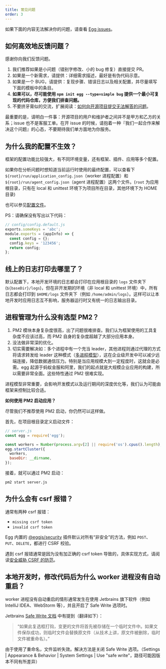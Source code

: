 ```yaml
---
title: 常见问题
order: 3
---
```


如果下面的内容无法解决你的问题，请查看 [Egg issues](https://github.com/eggjs/egg/issues)。

## 如何高效地反馈问题？

感谢你向我们反馈问题。

1. 我们推荐如果是小问题（错别字修改、小的 bug 修复）直接提交 PR。
2. 如果是一个新需求，请提供：详细需求描述，最好是有伪代码示意。
3. 如果是一个 BUG，请提供：复现步骤、错误日志以及相关配置，并尽量填写下面的模板中的条目。
4. **如果可以，尽可能使用 `npm init egg --type=simple bug` 提供一个最小可复现的代码仓库，方便我们排查问题。**
5. 不要挤牙膏似的交流，扩展阅读：[如何向开源项目提交无法解答的问题](https://zhuanlan.zhihu.com/p/25795393)。

最重要的是，请明白一件事：开源项目的用户和维护者之间并不是甲方和乙方的关系；issue 也不是客服工单。在开 issue 的时候，请抱着一种『我们一起合作来解决这个问题』的心态，不要期待我们单方面地为你服务。

## 为什么我的配置不生效？

框架的配置功能比较强大，有不同环境变量，还有框架、插件、应用等多个配置。

如果你在分析问题时想知道当前运行时使用的最终配置，可以查看下 `${root}/run/application_config.json`（worker 进程配置）和 `${root}/run/agent_config.json`（agent 进程配置）这两个文件。(`root` 为应用根目录，只有在 local 和 unittest 环境下为项目所在目录，其他环境下为 HOME 目录)

也可以参见[配置文件](../basics/config.md#配置结果)。

PS：请确保没有写出以下代码：

```js
// config/config.default.js
exports.someKeys = 'abc';
module.exports = (appInfo) => {
  const config = {};
  config.keys = '123456';
  return config;
};
```

## 线上的日志打印去哪里了？

默认配置下，本地开发环境的日志都会打印在应用根目录的 `logs` 文件夹下 (`${baseDir}/logs`)，但在非开发期的环境（非 local 和 unittest 环境）中，所有日志都会打印到 `$HOME/logs` 文件夹下（例如 `/home/admin/logs`）。这样可以让本地开发时应用日志互不影响，服务器运行时又有统一的日志输出目录。

## 进程管理为什么没有选型 PM2？

1. PM2 模块本身复杂度很高，出了问题很难排查。我们认为框架使用的工具复杂度不应该过高，而 PM2 自身的复杂度超越了大部分应用本身。
2. 没法做非常深的优化。
3. 切实需要解决如：多个进程中有一个充当 leader，其他进程则通过代理的方式将请求转发给 leader 这种模式（[多进程模型](../core/cluster-and-ipc.md)），这在企业级开发中可以减少远端连接，降低数据通信压力。特别是当应用规模大到一定程度时，这就会是必需。egg 起源于蚂蚁金服和阿里，我们的起点就是大规模企业应用的构建，所以需要非常全面。这些特性通过 PM2 很难实现。

进程模型非常重要，会影响开发模式以及运行期间的深度优化等，我们认为可能由框架来控制比较合适。

**如何使用 PM2 启动应用？**

尽管我们不推荐使用 PM2 启动，你仍然可以这样做。

首先，在项目根目录定义启动文件：

```js
// server.js
const egg = require('egg');

const workers = Number(process.argv[2] || require('os').cpus().length);
egg.startCluster({
  workers,
  baseDir: __dirname,
});
```

接着，就可以通过 PM2 启动：

```bash
pm2 start server.js
```

## 为什么会有 csrf 报错？

通常有两种 csrf 报错：

- `missing csrf token`
- `invalid csrf token`

Egg 内置的 [@eggjs/security](https://github.com/eggjs/security/) 插件默认对所有“非安全”的方法，例如 `POST`、`PUT`、`DELETE`，都进行 CSRF 校验。

遇到 csrf 报错通常是因为没有加正确的 csrf token 导致的，具体实现方式，请阅读[安全威胁 CSRF 的防范](../core/security.md#安全威胁csrf的防范)。

## 本地开发时，修改代码后为什么 worker 进程没有自动重启？

worker 进程没有自动重启的情形通常发生在使用 Jetbrains 旗下软件（例如 IntelliJ IDEA、WebStorm 等），并且开启了 Safe Write 选项时。

Jetbrains [Safe Write 文档](https://www.jetbrains.com/help/webstorm/2016.3/system-settings.html) 中有提到（翻译如下）：

>“如果此复选框打钩，变更的文件将首先被存储在一个临时文件中。如果文件保存成功，则临时文件会替换原文件（从技术上讲，原文件被删除，临时文件被重命名）。”

由于使用了重命名，文件监听失效。解决方法是关闭 Safe Write 选项。（Settings | Appearance & Behavior | System Settings | Use "safe write"，路径可能因版本不同有所差异）
